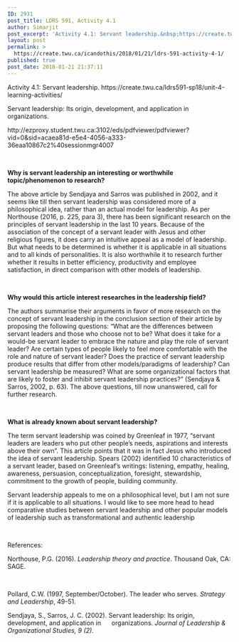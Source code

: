```yaml
---
ID: 2931
post_title: LDRS 591, Activity 4.1
author: Simarjit
post_excerpt: 'Activity 4.1: Servant leadership.&nbsp;https://create.twu.ca/ldrs591-sp18/unit-4-learning-activities/ Servant leadership: Its origin, development, and application in organizations. http://ezproxy.student.twu.ca:3102/eds/pdfviewer/pdfviewer?vid=0&amp;sid=acaea81d-e5e4-4056-a333-36eaa10867c2%40sessionmgr4007 &nbsp; Why is servant leadership an interesting or worthwhile topic/phenomenon to research? The above article by Sendjaya and Sarros was published in 2002, and it seems like till then servant leadership was considered more of a philosophical idea, rather than an [&hellip;]'
layout: post
permalink: >
  https://create.twu.ca/icandothis/2018/01/21/ldrs-591-activity-4-1/
published: true
post_date: 2018-01-21 21:37:11
---
```

<p>Activity 4.1: Servant leadership. https://create.twu.ca/ldrs591-sp18/unit-4-learning-activities/</p>
<p>Servant leadership: Its origin, development, and application in organizations.</p>
<p>http://ezproxy.student.twu.ca:3102/eds/pdfviewer/pdfviewer?vid=0&#038;sid=acaea81d-e5e4-4056-a333-36eaa10867c2%40sessionmgr4007</p>
<p>&nbsp;</p>
<p><strong>Why is servant leadership an interesting or worthwhile topic/phenomenon to research?</strong></p>
<p>The above article by Sendjaya and Sarros was published in 2002, and it seems like till then servant leadership was considered more of a philosophical idea, rather than an actual model for leadership. As per Northouse (2016, p. 225, para 3), there has been significant research on the principles of servant leadership in the last 10 years. Because of the association of the concept of a servant leader with Jesus and other religious figures, it does carry an intuitive appeal as a model of leadership. But what needs to be determined is whether it is applicable in all situations and to all kinds of personalities. It is also worthwhile it to research further whether it results in better efficiency, productivity and employee satisfaction, in direct comparison with other models of leadership.</p>
<p><strong> </strong></p>
<p><strong>Why would this article interest researches in the leadership field?</strong></p>
<p>The authors summarise their arguments in favor of more research on the concept of servant leadership in the conclusion section of their article by proposing the following questions: “What are the differences between servant leaders and those who choose not to be? What does it take for a would-be servant leader to embrace the nature and play the role of servant leader? Are certain types of people likely to feel more comfortable with the role and nature of servant leader? Does the practice of servant leadership produce results that differ from other models/paradigms of leadership? Can servant leadership be measured? What are some organizational factors that are likely to foster and inhibit servant leadership practices?” (Sendjaya &amp; Sarros, 2002, p. 63). The above questions, till now unanswered, call for further research.</p>
<p><strong> </strong></p>
<p><strong>What is already known about servant leadership?</strong></p>
<p>The term servant leadership was coined by Greenleaf in 1977, “servant leaders are leaders who put other people&#8217;s needs, aspirations and interests above their own”. This article points that it was in fact Jesus who introduced the idea of servant leadership. Spears (2002) identified 10 characteristics of a servant leader, based on Greenleaf’s writings: listening, empathy, healing, awareness, persuasion, conceptualization, foresight, stewardship, commitment to the growth of people, building community.</p>
<p>Servant leadership appeals to me on a philosophical level, but I am not sure if it is applicable to all situations. I would like to see more head to head comparative studies between servant leadership and other popular models of leadership such as transformational and authentic leadership</p>
<p>&nbsp;</p>
<p>References:</p>
<p>Northouse, P.G. (2016). <em>Leadership theory and practice</em>. Thousand Oak, CA: SAGE.</p>
<p>&nbsp;</p>
<p>Pollard, C.W. (1997, September/October). The leader who serves. <em>Strategy and Leadership</em>, 49-51.</p>
<p>Sendjaya, S., Sarros, J. C. (2002). Servant leadership: Its origin, development, and application in      organizations. <em>Journal of Leadership &amp; Organizational Studies, 9 (2).</em></p>
<p>&nbsp;</p>
<p>&nbsp;</p>